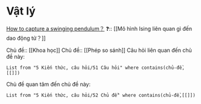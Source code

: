 # Vật lý
[How to capture a swinging pendulum？](https://photo.stackexchange.com/q/94857/70665)
❓:: [[Mô hình Ising liên quan gì đến dao động tử？]]

Chủ đề:: [[Khoa học]]
Chủ đề:: [[Phép so sánh]] 
Câu hỏi liên quan đến chủ đề này:
```dataview
List from "5 Kiến thức, câu hỏi/51 Câu hỏi" where contains(chủ-đề,[[]]) 
```

Chủ đề quan tâm đến chủ đề này:
```dataview
List from "5 Kiến thức, câu hỏi/52 Chủ đề" where contains(chủ-đề,[[]]) 
```
 
